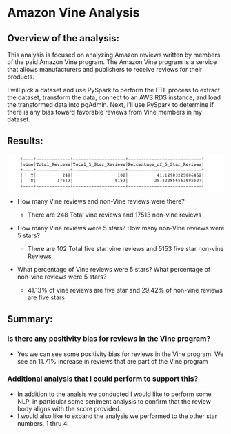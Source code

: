 
#  Amazon Vine Analysis

## Overview of the analysis:
This analysis is focused on analyzing Amazon reviews written by members of the paid Amazon Vine program. The Amazon Vine program is a service that allows manufacturers and publishers to receive reviews for their products. 

I will pick a dataset and use PySpark to perform the ETL process to extract the dataset, transform the data, connect to an AWS RDS instance, and load the transformed data into pgAdmin. Next, i'll use PySpark to determine if there is any bias toward favorable reviews from Vine members in my dataset. 

## Results:

<img src="resources/images/Summary.png" align="center">


* How many Vine reviews and non-Vine reviews were there?
  - There are 248 Total vine reviews and 17513 non-vine reviews
 
* How many Vine reviews were 5 stars? How many non-Vine reviews were 5 stars?
  - There are 102 Total five star vine reviews and 5153 five star non-vine Reviews

* What percentage of Vine reviews were 5 stars? What percentage of non-vine reviews were 5 stars?
  -  41.13% of vine reviews are five star and 29.42% of non-vine reviews are five stars


## Summary:
### Is there any positivity bias for reviews in the Vine program?
* Yes we can see some positivity bias for reviews in the Vine program.  We see an 11.71% increase in reviews that are part of the Vine program

### Additional analysis that I could perform to support this?
* In addition to the analsis we conducted I would like to perform some NLP, in particular some seniment analysis to confirm that the review body aligns with the score provided.  
* I would also like to expand the analysis we performed to the other star numbers, 1 thru 4.
